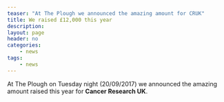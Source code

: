 ```yaml
---
teaser: "At The Plough we announced the amazing amount for CRUK"
title: We raised £12,000 this year
description:
layout: page
header: no
categories:
    - news
tags:
    - news
---
```


At The Plough on Tuesday night (20/09/2017) we announced the amazing amount raised this year for **Cancer Research UK**.
